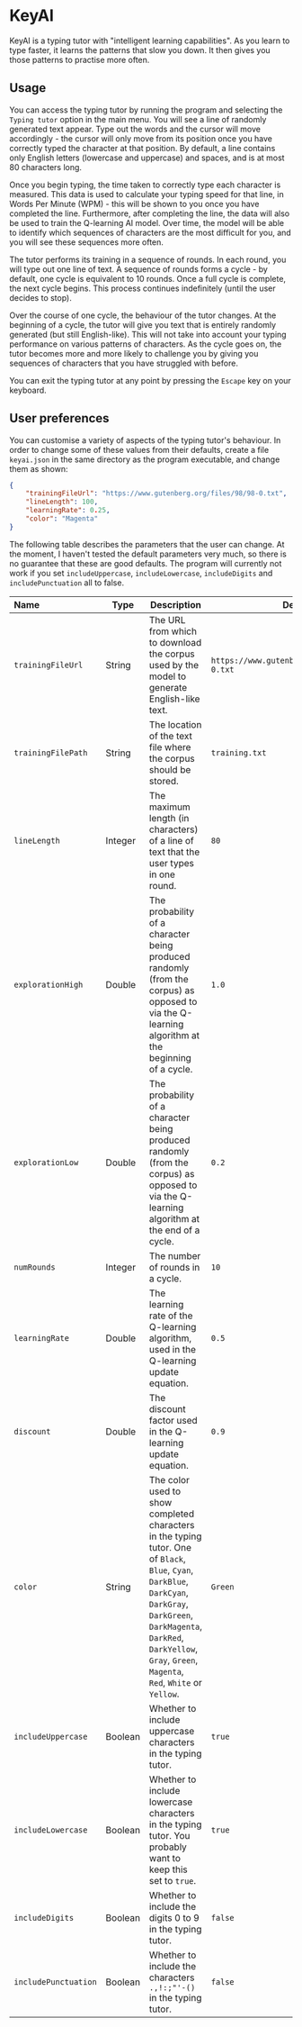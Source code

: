 # KeyAI

KeyAI is a typing tutor with "intelligent learning capabilities". As you learn to type faster, it learns the patterns that slow you down. It then gives you those patterns to practise more often.

## Usage

You can access the typing tutor by running the program and selecting the `Typing tutor` option in the main menu. You will see a line of randomly generated text appear. Type out the words and the cursor will move accordingly - the cursor will only move from its position once you have correctly typed the character at that position. By default, a line contains only English letters (lowercase and uppercase) and spaces, and is at most 80 characters long.

Once you begin typing, the time taken to correctly type each character is measured. This data is used to calculate your typing speed for that line, in Words Per Minute (WPM) - this will be shown to you once you have completed the line. Furthermore, after completing the line, the data will also be used to train the Q-learning AI model. Over time, the model will be able to identify which sequences of characters are the most difficult for you, and you will see these sequences more often.

The tutor performs its training in a sequence of rounds. In each round, you will type out one line of text. A sequence of rounds forms a cycle - by default, one cycle is equivalent to 10 rounds. Once a full cycle is complete, the next cycle begins. This process continues indefinitely (until the user decides to stop).

Over the course of one cycle, the behaviour of the tutor changes. At the beginning of a cycle, the tutor will give you text that is entirely randomly generated (but still English-like). This will not take into account your typing performance on various patterns of characters. As the cycle goes on, the tutor becomes more and more likely to challenge you by giving you sequences of characters that you have struggled with before.

You can exit the typing tutor at any point by pressing the `Escape` key on your keyboard.

## User preferences

You can customise a variety of aspects of the typing tutor's behaviour. In order to change some of these values from their defaults, create a file `keyai.json` in the same directory as the program executable, and change them as shown:

```json
{
    "trainingFileUrl": "https://www.gutenberg.org/files/98/98-0.txt",
    "lineLength": 100,
    "learningRate": 0.25,
    "color": "Magenta"
}
```

The following table describes the parameters that the user can change. At the moment, I haven't tested the default parameters very much, so there is no guarantee that these are good defaults. The program will currently not work if you set `includeUppercase`, `includeLowercase`, `includeDigits` and `includePunctuation` all to false.

| Name                 | Type    | Description                                                  | Default                                       |
| :------------------- | ------- | ------------------------------------------------------------ | --------------------------------------------- |
| `trainingFileUrl`    | String  | The URL from which to download the corpus used by the model to generate English-like text. | `https://www.gutenberg.org/files/11/11-0.txt` |
| `trainingFilePath`   | String  | The location of the text file where the corpus should be stored. | `training.txt`                                |
| `lineLength`         | Integer | The maximum length (in characters) of a line of text that the user types in one round. | `80`                                          |
| `explorationHigh`    | Double  | The probability of a character being produced randomly (from the corpus) as opposed to via the Q-learning algorithm at the beginning of a cycle. | `1.0`                                         |
| `explorationLow`     | Double  | The probability of a character being produced randomly (from the corpus) as opposed to via the Q-learning algorithm at the end of a cycle. | `0.2`                                         |
| `numRounds`          | Integer | The number of rounds in a cycle.                             | `10`                                          |
| `learningRate`       | Double  | The learning rate of the Q-learning algorithm, used in the Q-learning update equation. | `0.5`                                         |
| `discount`           | Double  | The discount factor used in the Q-learning update equation.  | `0.9`                                         |
| `color`              | String  | The color used to show completed characters in the typing tutor. One of `Black`, `Blue`, `Cyan`, `DarkBlue`, `DarkCyan`, `DarkGray`, `DarkGreen`, `DarkMagenta`, `DarkRed`, `DarkYellow`, `Gray`, `Green`, `Magenta`, `Red`, `White` or `Yellow`. | `Green`                                       |
| `includeUppercase`   | Boolean | Whether to include uppercase characters in the typing tutor. | `true`                                        |
| `includeLowercase`   | Boolean | Whether to include lowercase characters in the typing tutor. You probably want to keep this set to `true`. | `true`                                        |
| `includeDigits`      | Boolean | Whether to include the digits 0 to 9 in the typing tutor.    | `false`                                       |
| `includePunctuation` | Boolean | Whether to include the characters `.,!:;"'-()` in the typing tutor. | `false`                                       |
